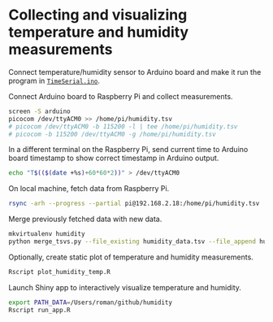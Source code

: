 # Collecting and visualizing temperature and humidity measurements

Connect temperature/humidity sensor to Arduino board and make it run the program in [`TimeSerial.ino`](TimeSerial.ino).

Connect Arduino board to Raspberry Pi and collect measurements.

```sh
screen -S arduino
picocom /dev/ttyACM0 >> /home/pi/humidity.tsv
# picocom /dev/ttyACM0 -b 115200 -l | tee /home/pi/humidity.tsv
# picocom -b 115200 /dev/ttyACM0 -g /home/pi/humidity.tsv
```

In a different terminal on the Raspberry Pi, send current time to Arduino board timestamp to show correct timestamp in Arduino output.

```sh
echo "T$(($(date +%s)+60*60*2))" > /dev/ttyACM0
```

On local machine, fetch data from Raspberry Pi.

```sh
rsync -arh --progress --partial pi@192.168.2.18:/home/pi/humidity.tsv ./humidity_new_data.tsv
```

Merge previously fetched data with new data.

```sh
mkvirtualenv humidity
python merge_tsvs.py --file_existing humidity_data.tsv --file_append humidity_new_data.tsv --file_out humidity_data.tsv
```

Optionally, create static plot of temperature and humidity measurements.

```sh
Rscript plot_humidity_temp.R
```

Launch Shiny app to interactively visualize temperature and humidity.

```sh
export PATH_DATA=/Users/roman/github/humidity
Rscript run_app.R
```
